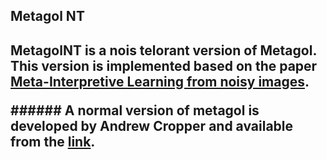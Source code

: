 <h2>Metagol NT<h2>
 <p>MetagolNT is a nois telorant version of Metagol. This version is implemented based on the paper 
   <a href="https://link.springer.com/article/10.1007/s10994-018-5710-8">Meta-Interpretive Learning from noisy images</a>.
 </p>
 ###### A normal version of metagol is developed by <b>Andrew Cropper</b> and available from the <a href="https://github.com/metagol/metagol">link</a>.
